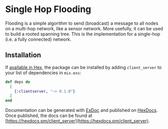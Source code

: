 # Single Hop Flooding

Flooding is a simple algorithm to send (broadcast) a message to all nodes on a multi-hop network, like a sensor network. More usefully, it can be used to build a rooted spanning tree. This is the implementation for a single-hop (i.e. a fully connected) network.

## Installation

If [available in Hex](https://hex.pm/docs/publish), the package can be installed
by adding `client_server` to your list of dependencies in `mix.exs`:

```elixir
def deps do
  [
    {:clientserver, "~> 0.1.0"}
  ]
end
```

Documentation can be generated with [ExDoc](https://github.com/elixir-lang/ex_doc)
and published on [HexDocs](https://hexdocs.pm). Once published, the docs can
be found at [https://hexdocs.pm/client_server](https://hexdocs.pm/client_server).

